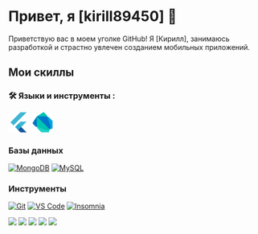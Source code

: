 # Привет, я [kirill89450] 👋

Приветствую вас в моем уголке GitHub! Я [Кирилл], занимаюсь разработкой и страстно увлечен созданием мобильных приложений.


## Мои скиллы


### :hammer_and_wrench: Языки и инструменты :
<div>
  <img src="https://github.com/devicons/devicon/blob/master/icons/flutter/flutter-original.svg" title="Flutter" alt="Flutter" width="40" height="40"/>&nbsp;
  <img src="https://github.com/devicons/devicon/blob/master/icons/dart/dart-original.svg" title="Dart" alt="Dart" width="40" height="40"/>&nbsp;
 
</div>

### Базы данных
[![MongoDB](https://img.shields.io/badge/MongoDB-★★☆-green)](https://www.mongodb.com/)
[![MySQL](https://img.shields.io/badge/MySQL-★★★-blue)](https://www.mysql.com/)

### Инструменты
[![Git](https://img.shields.io/badge/Git-★★★-red)](https://git-scm.com/)
[![VS Code](https://img.shields.io/badge/VS_Code-★★☆-blueviolet)](https://code.visualstudio.com/)
[![Insomnia](https://img.shields.io/badge/Insomnia-★★★-purple)](https://insomnia.rest/)


![](https://github-profile-summary-cards.vercel.app/api/cards/profile-details?username=kirill89450&theme=solarized_dark)
![](https://github-profile-summary-cards.vercel.app/api/cards/most-commit-language?username=kirill89450&theme=solarized_dark)
![](https://github-profile-summary-cards.vercel.app/api/cards/repos-per-language?username=kirill89450&theme=solarized_dark)
![](https://github-profile-summary-cards.vercel.app/api/cards/stats?username=kirill89450&theme=solarized_dark)
![](https://github-profile-summary-cards.vercel.app/api/cards/productive-time?username=kirill89450&theme=solarized_dark)
